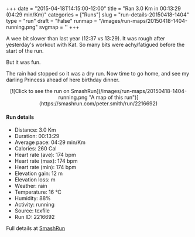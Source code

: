 +++
date = "2015-04-18T14:15:00-12:00"
title = "Ran 3.0 Km in 00:13:29 (04:29 min/Km)"
categories = ["Runs"]
slug = "run-details-20150418-1404"
type = "run"
draft = "False"
runmap = "/images/run-maps/20150418-1404-running.png"
svgmap = '<polyline points="22 81, 23 83, 29 88, 31 90, 34 92, 36 92, 52 82, 64 75, 70 72, 76 68, 84 62, 91 55, 96 43, 98 37, 99 34, 99 31, 98 28, 92 20, 88 12, 86 10, 84 8, 80 8, 77 10, 67 14, 63 16, 61 21, 58 23, 55 25, 51 27, 31 26, 27 26, 23 26, 20 28, 14 31, 1 43, 0 49, 0 53, 1 55, 3 61, 10 69, 14 75, 21 82, 27 86, 32 91, 35 93, 39 92, 53 82, 56 80, 59 78, 69 72, 75 69, 81 65, 86 60, 91 55, 97 43, 99 41, 100 38, 100 34, 100 31, 99 28, 89 15, 86 9, 84 8, 80 9, 67 15, 64 17, 63 20, 60 22, 55 26, 52 27, 43 26, 32 25, 28 25, 21 27, 12 32, 9 34, 4 39, 2 42, 0 51, 0 54, 1 60, 3 63, 11 73, 16 78, 21 82, 31 91, 34 93, 37 91, 47 86, 50 84, 52 82">'
+++

A wee bit slower than last year (12:37 vs 13:29). It was rough after yesterday's workout with Kat. So many bits were achy/fatigued before the start of the run. 

But it was fun. 

The rain had stopped so it was a dry run. Now time to go home, and see my darling Princess ahead of here birthday dinner.  



<!--more-->

<center>
[![Click to see the run on SmashRun](/images/run-maps/20150418-1404-running.png "A map of this run")](https://smashrun.com/peter.smith/run/2216692)
</center>

#### Run details

* Distance: 3.0 Km
* Duration: 00:13:29
* Average pace: 04:29 min/Km
* Calories: 260 Cal
* Heart rate (ave): 174 bpm
* Heart rate (max): 174 bpm
* Heart rate (min): 174 bpm
* Elevation gain: 12 m
* Elevation loss:  m
* Weather: rain
* Temperature: 16 &deg;C
* Humidity: 88%
* Activity: running
* Source: tcxfile
* Run ID: 2216692

Full details at [SmashRun](https://smashrun.com/peter.smith/run/2216692)